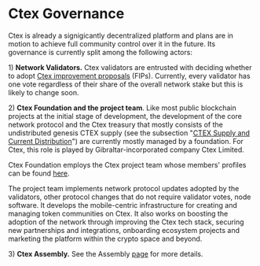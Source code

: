 # Ctex Governance

Ctex is already a signigicantly decentralized platform and plans are in motion to achieve full community control over it in the future. Its governance is currently split among the following actors:

1\) **Network Validators.** Ctex validators are entrusted with deciding whether to adopt [Ctex improvement proposals](https://docs.ctexscan.com/general/fips) \(FIPs\).  Currently, every validator has one vote regardless of their share of the overall network stake but this is likely to change soon.

2\) **Ctex Foundation and the project team**. Like most public blockchain projects at the initial stage of development, the development of the core network protocol and the Ctex treasury that mostly consists of the undistributed genesis CTEX supply \(see the subsection "[CTEX Supply and Current Distribution](https://docs.ctexscan.com/general/fuse-token/fuse-supply-and-current-distribution)"\) are currently mostly managed by a foundation. For Ctex, this role is played by Gibraltar-incorporated company Ctex Limited.

Ctex Foundation employs the Ctex project team whose members' profiles can be found [here](https://ctexscan.com/about).

The project team implements network protocol updates adopted by the validators, other protocol changes that do not require validator votes, node software. It develops the mobile-centric infrastructure for creating and managing token communities on Ctex. It also works on boosting the adoption of the network through improving the Ctex tech stack, securing new partnerships and integrations, onboarding ecosystem projects and marketing the platform within the crypto space and beyond.  

3\) **Ctex Assembly.** See the Assembly [page](https://docs.ctexscan.com/general/fuse-governance/fuse-assembly) for more details.   

